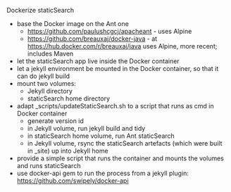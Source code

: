 Dockerize staticSearch

- base the Docker image on the Ant one
  - https://github.com/paulushcgcj/apacheant - uses Alpine
  - https://github.com/breauxaj/docker-java - at https://hub.docker.com/r/breauxaj/java  uses Alpine, more recent; includes Maven
- let the staticSearch app live inside the Docker container
- let a jekyll environment be mounted in the Docker container, so that it can do jekyll build
- mount two volumes: 
  - Jekyll directory
  - staticSearch home directory
- adapt _scripts/updateStaticSearch.sh to a script that runs as cmd in Docker container
  - generate version id
  - in Jekyll volume, run jekyll build and tidy
  - in staticSearch home volume, run Ant staticSearch
  - in Jekyll volume, rsync the staticSearch artefacts (which were built in _site) up into Jekyll home
- provide a simple script that runs the container and mounts the volumes and runs staticSearch
- use docker-api gem to run the process from a jekyll plugin: https://github.com/swipely/docker-api
